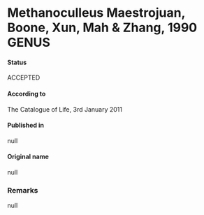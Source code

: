 # Methanoculleus Maestrojuan, Boone, Xun, Mah & Zhang, 1990 GENUS

#### Status
ACCEPTED

#### According to
The Catalogue of Life, 3rd January 2011

#### Published in
null

#### Original name
null

### Remarks
null